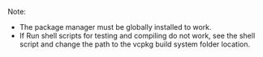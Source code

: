 Note:
- The package manager must be globally installed to work.
- If Run shell scripts for testing and compiling do not work,
    see the shell script and change the path to the vcpkg build system folder location.